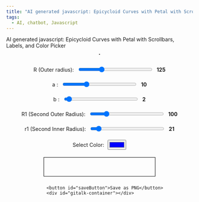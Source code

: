 ```yaml
---
title: "AI generated javascript: Epicycloid Curves with Petal with Scrollbars, Labels, and Color Picker"
tags:
  - AI, chatbot, Javascript
---
```


AI generated javascript: Epicycloid Curves with Petal with Scrollbars, Labels, and Color Picker

<style>
        .canvas-container {
            display: flex;
            flex-direction: column;
            align-items: center;
        }
        canvas {
            border: 1px solid black;
        }
        .controls {
            margin-top: 20px;
            display: flex;
            flex-direction: column;
            align-items: center;
        }
        .control-group {
            margin: 10px 0;
            display: flex;
            align-items: center;
        }
        .control-group label {
            margin-right: 10px;
        }
        .color-spectrum {
            margin: 10px 0;
            width: 300px;
        }
        input[type="range"] {
            width: 200px;
        }
        .value-label {
            margin-left: 10px;
            font-weight: bold;
        }
        #gitalk-container {
            width: 600px;
        }
</style>
<div class="canvas-container">
        <canvas id="canvas" width="800" height="800"></canvas>
    <div class="controls">
        <div class="control-group">
            <label for="R">R (Outer radius):</label>
            <input type="range" id="R" min="50" max="300" value="125">
            <span id="R-value" class="value-label">125</span>
        </div>
        <div class="control-group">
            <label for="a">a :</label>
            <input type="range" id="a" min="1" max="30" value="10">
            <span id="a-value" class="value-label">10</span>
        </div>
        <div class="control-group">
            <label for="b">b :</label>
            <input type="range" id="b" min="1" max="30" value="2">
            <span id="b-value" class="value-label">2</span>
        </div>
        <div class="control-group">
            <label for="R1">R1 (Second Outer Radius):</label>
            <input type="range" id="R1" min="50" max="300" value="100">
            <span id="R1-value" class="value-label">100</span>
        </div>
        <div class="control-group">
            <label for="r1">r1 (Second Inner Radius):</label>
            <input type="range" id="r1" min="10" max="150" value="21">
            <span id="r1-value" class="value-label">21</span>
        </div>
        <div class="control-group">
            <label for="color">Select Color:</label>
            <input type="color" id="color" value="#0000ff">
        </div>
        <canvas id="gradientCanvas" width="300" height="50" class="color-spectrum"></canvas>

        <button id="saveButton">Save as PNG</button>
        <div id="gitalk-container"></div>
</div>
<script>
        const canvas = document.getElementById('canvas');
        const ctx = canvas.getContext('2d');
        const gradientCanvas = document.getElementById('gradientCanvas');
        const gradientCtx = gradientCanvas.getContext('2d');

        let R = 125;
        let a = 10;
        let b = 2;
        let R1 = 101;
        let r1 = 21;
        let rotationAngle = 0;
        let selectedColor = '#0000ff';

        function drawEpicycloid() {
            const width = canvas.width;
            const height = canvas.height;
            const centerX = width / 2;
            const centerY = height / 2;

            ctx.clearRect(0, 0, width, height);
            ctx.save();
            ctx.translate(centerX, centerY);
            ctx.rotate(rotationAngle * Math.PI / 180);
            ctx.translate(-centerX, -centerY);

            const colors = generateGradientColors(selectedColor, 16);
            let colorIndex = 0;

            ctx.beginPath();
            for (let t = 0; t <= 2 * Math.PI * Math.max(b / Math.gcd(b, a), r1 / Math.gcd(R1, r1)); t += 0.01) {


                const x = centerX + (R1 + r1) * Math.cos(t) - r1 * Math.cos((R1 + r1) / r1 * t) + R * Math.cos(a/b*t)*Math.cos(t) ;
                const y = centerY + (R1 + r1) * Math.sin(t) - r1 * Math.sin((R1 + r1) / r1 * t) + R * Math.cos(a/b*t)*Math.sin(t) ;

                if (t / (2 * Math.PI) - Math.floor(t / (2 * Math.PI)) < 0.001) ctx.strokeStyle = colors[colorIndex % colors.length];

                if (t == 0) {
                    ctx.moveTo(x, y);
                } else {
                    ctx.lineTo(x, y);
                }

                colorIndex++;
            }
            ctx.stroke();

            ctx.restore();
            rotationAngle += 1;
        }

        Math.gcd = function(a, b) {
            return b ? Math.gcd(b, a % b) : Math.abs(a);
        };

        function generateGradientColors(baseColor, steps) {
            let base = hexToRgb(baseColor);
            let colors = [];
            for (let i = 0; i < steps; i++) {
                let ratio = i / (steps - 1);
                let color = {
                    r: Math.round(base.r * (1 - ratio)),
                    g: Math.round(base.g * (1 - ratio)),
                    b: Math.round(base.b * (1 - ratio))
                };
                colors.push(`rgb(${color.r}, ${color.g}, ${color.b})`);
            }
            return colors;
        }

        function hexToRgb(hex) {
            let bigint = parseInt(hex.slice(1), 16);
            let r = (bigint >> 16) & 255;
            let g = (bigint >> 8) & 255;
            let b = bigint & 255;
            return { r, g, b };
        }

        function drawColorGradient() {
            const colors = generateGradientColors(selectedColor, 32);
            const width = gradientCanvas.width;
            const height = gradientCanvas.height;
            gradientCtx.clearRect(0, 0, width, height);
            const grad = gradientCtx.createLinearGradient(0, 0, width, 0);
            colors.forEach((color, index) => {
                grad.addColorStop(index / (colors.length - 1), color);
            });
            gradientCtx.fillStyle = grad;
            gradientCtx.fillRect(0, 0, width, height);
        }

        document.getElementById('R').addEventListener('input', function() {
            R = parseInt(this.value);
            document.getElementById('R-value').innerText = this.value;
        });
        document.getElementById('a').addEventListener('input', function() {
            a = parseInt(this.value);
            document.getElementById('a-value').innerText = this.value;
        });
        document.getElementById('b').addEventListener('input', function() {
            b = parseInt(this.value);
            document.getElementById('b-value').innerText = this.value;
        });
        document.getElementById('R1').addEventListener('input', function() {
            R1 = parseInt(this.value);
            document.getElementById('R1-value').innerText = this.value;
        });
        document.getElementById('r1').addEventListener('input', function() {
            r1 = parseInt(this.value);
            document.getElementById('r1-value').innerText = this.value;
        });
        document.getElementById('color').addEventListener('input', function() {
            selectedColor = this.value;
            drawColorGradient();
        });

        setInterval(drawEpicycloid, 100);
        drawColorGradient();

        function saveCanvasAsImage(canvas) {
            const dataURL = canvas.toDataURL('image/png');
            const filename = `epicycloid_R_${R}_a_${a}_b_${b}_R1_${R1}_r1_${r1}.png`;
            const link = document.createElement('a');
            link.href = dataURL;
            link.download = filename;
            document.body.appendChild(link);
            link.click();
            document.body.removeChild(link);
        }

        document.getElementById('saveButton').addEventListener('click', function() {
            saveCanvasAsImage(canvas);
        });
</script>

